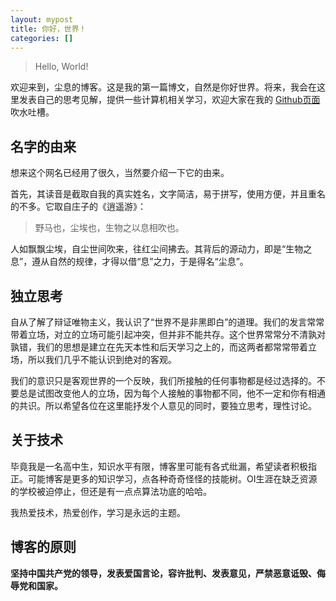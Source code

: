 ```yaml
---
layout: mypost
title: 你好，世界！
categories: []
---
```


> Hello, World!

欢迎来到，尘息的博客。这是我的第一篇博文，自然是你好世界。将来，我会在这里发表自己的思考见解，提供一些计算机相关学习，欢迎大家在我的 [Github页面](https://github.com/chenxijun/chenxijun.github.io/) 吹水吐槽。

## 名字的由来

想来这个网名已经用了很久，当然要介绍一下它的由来。

首先，其读音是截取自我的真实姓名，文字简洁，易于拼写，使用方便，并且重名的不多。它取自庄子的《逍遥游》：

> 野马也，尘埃也，生物之以息相吹也。

人如飘飘尘埃，自尘世间吹来，往红尘间拂去。其背后的源动力，即是“生物之息”，遵从自然的规律，才得以借“息”之力，于是得名“尘息”。

## 独立思考

自从了解了辩证唯物主义，我认识了“世界不是非黑即白”的道理。我们的发言常常带着立场，对立的立场可能引起冲突，但并非不能共存。这个世界常常分不清孰对孰错，我们的思想是建立在先天本性和后天学习之上的，而这两者都常常带着立场，所以我们几乎不能认识到绝对的客观。

我们的意识只是客观世界的一个反映，我们所接触的任何事物都是经过选择的。不要总是试图改变他人的立场，因为每个人接触的事物都不同，他不一定和你有相通的共识。所以希望各位在这里能抒发个人意见的同时，要独立思考，理性讨论。

## 关于技术

毕竟我是一名高中生，知识水平有限，博客里可能有各式纰漏，希望读者积极指正。可能博客是更多的知识学习，点各种奇奇怪怪的技能树。OI生涯在缺乏资源的学校被迫停止，但还是有一点点算法功底的哈哈。

我热爱技术，热爱创作，学习是永远的主题。

## 博客的原则

**坚持中国共产党的领导，发表爱国言论，容许批判、发表意见，严禁恶意诋毁、侮辱党和国家。**